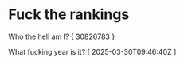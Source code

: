 # Fuck the rankings

Who the hell am I?
{ 30826783 }

What fucking year is it?
[ 2025-03-30T09:46:40Z ]

